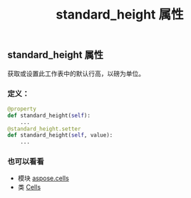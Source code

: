 ﻿---
title: standard_height 属性
second_title: Aspose.Cells for Python via .NET API 参考文献
description:
type: docs
weight: 1250
url: /zh/python-net/aspose.cells/cells/standard_height/
is_root: false
---
## standard_height 属性

获取或设置此工作表中的默认行高，以磅为单位。
### 定义：
```python
@property
def standard_height(self):
    ...
@standard_height.setter
def standard_height(self, value):
    ...
```

### 也可以看看
* 模块 [aspose.cells](../../)
* 类 [Cells](/cells/zh/python-net/aspose.cells/cells)
